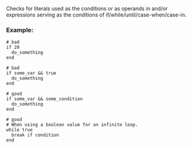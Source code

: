 Checks for literals used as the conditions or as
operands in and/or expressions serving as the conditions of
if/while/until/case-when/case-in.

### Example:

    # bad
    if 20
      do_something
    end

    # bad
    if some_var && true
      do_something
    end

    # good
    if some_var && some_condition
      do_something
    end

    # good
    # When using a boolean value for an infinite loop.
    while true
      break if condition
    end